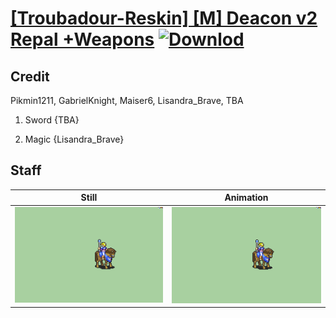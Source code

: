 # [\[Troubadour-Reskin\] \[M\] Deacon v2 Repal +Weapons](./) [![Downlod](https://img.shields.io/badge/Download--red?style=social&logo=github)](https://minhaskamal.github.io/DownGit/#/home?url=https://github.com/Klokinator/FE-Repo/tree/main/Battle%20Animations%2FMounted%20-%20Valks%2C%20MKs%2C%20Magi%2F%5BTroubadour-Reskin%5D%20%5BM%5D%20Deacon%20v2%20Repal%20%2BWeapons%2F7.%20Staff)

## Credit

Pikmin1211, GabrielKnight, Maiser6, Lisandra_Brave, TBA

1. Sword {TBA}

6. Magic {Lisandra_Brave}

## Staff

| Still | Animation |
| :---: | :-------: |
| ![Staff still](./Staff_000.png) | ![Staff animation](./Staff.gif) |
